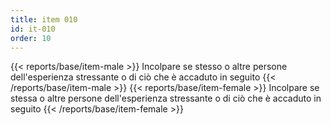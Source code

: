 ```yaml
---
title: item 010
id: it-010
order: 10
---
```

{{< reports/base/item-male >}}
 Incolpare se stesso o altre persone dell'esperienza stressante o di ciò che è accaduto in seguito
{{< /reports/base/item-male >}}
{{< reports/base/item-female >}}
  Incolpare se stessa o altre persone dell'esperienza stressante o di ciò che è accaduto in seguito
{{< /reports/base/item-female >}}